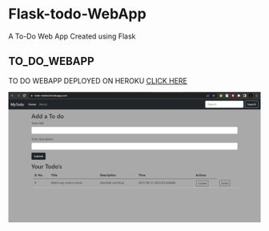 # Flask-todo-WebApp
A To-Do Web App Created using Flask

## TO_DO_WEBAPP
TO DO WEBAPP DEPLOYED ON HEROKU [CLICK HERE](https://todo-vedant.herokuapp.com/)

![Alt text](https://github.com/MrMuzik1/Flask-todo-WebApp/blob/main/image/todo.png?raw=true)


